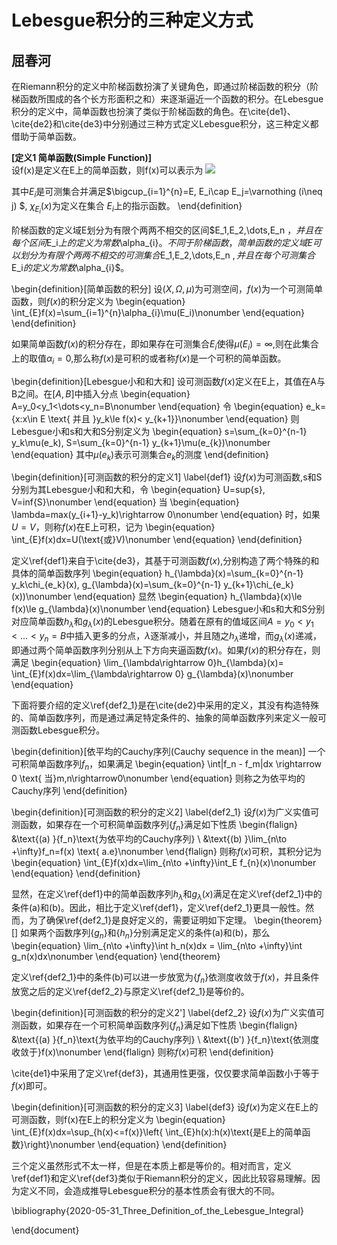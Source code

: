 Lebesgue积分的三种定义方式
===============================
屈春河
--------

在Riemann积分的定义中阶梯函数扮演了关键角色，即通过阶梯函数的积分（阶梯函数所围成的各个长方形面积之和）来逐渐逼近一个函数的积分。在Lebesgue积分的定义中，简单函数也扮演了类似于阶梯函数的角色。在\cite{de1}、\cite{de2}和\cite{de3}中分别通过三种方式定义Lebesgue积分，这三种定义都借助于简单函数。



**[定义1 简单函数(Simple Function)]**   
设f(x)是定义在E上的简单函数，则f(x)可以表示为
![](http://latex.codecogs.com/gif.latex?f(x)=\sum_{i=1}^{n}\alpha_{i}\chi_{E_i}(x))


其中${E_i}$是可测集合并满足$\bigcup_{i=1}^{n}=E, E_i\cap E_j=\varnothing (i\neq j) $, $\chi_{E_i}(x)$为定义在集合 $E_i$上的指示函数。
\end{definition}

阶梯函数的定义域E划分为有限个两两不相交的区间$E_1,E_2,\dots,E_n $，并且在每个区间$E_i$上的定义为常数$\alpha_{i}$。不同于阶梯函数，简单函数的定义域E可以划分为有限个两两不相交的可测集合$E_1,E_2,\dots,E_n $,并且在每个可测集合$E_i$的定义为常数$\alpha_{i}$。

\begin{definition}[简单函数的积分]
设$(X,\Omega ,\mu)$为可测空间，$f(x)$为一个可测简单函数，则$f(x)$的积分定义为
\begin{equation}
 \int_{E}f(x)=\sum_{i=1}^{n}\alpha_{i}\mu(E_i)\nonumber
\end{equation}
\end{definition}

如果简单函数$f(x)$的积分存在，即如果存在可测集合$E_i$使得$\mu(E_i)=\infty$,则在此集合上的取值$\alpha_{i}=0$,那么称$f(x)$是可积的或者称$f(x)$是一个可积的简单函数。


\begin{definition}[Lebesgue小和和大和]
设可测函数$f(x)$定义在E上，其值在A与B之间。在$[A,B]$中插入分点
\begin{equation}
 A=y_0<y_1<\dots<y_n=B\nonumber
\end{equation}
令
\begin{equation}
 e_k=\{x:x\in E \text{ 并且 }y_k\le f(x)< y_{k+1}\}\nonumber
\end{equation}
则Lebesgue小和s和大和S分别定义为
\begin{equation}
 s=\sum_{k=0}^{n-1} y_k\mu(e_k), S=\sum_{k=0}^{n-1} y_{k+1}\mu(e_{k})\nonumber
\end{equation}
其中$\mu(e_k)$表示可测集合$e_k$的测度
\end{definition}

\begin{definition}[可测函数的积分的定义1]
\label{def1}
设$f(x)$为可测函数,s和S分别为其Lebesgue小和和大和，令
\begin{equation}
U=sup{s}, V=inf{S}\nonumber
\end{equation}
当
\begin{equation}
\lambda=max(y_{i+1}-y_k)\rightarrow 0\nonumber
\end{equation}
时，如果$U=V$，则称$f(x)$在E上可积，记为
\begin{equation}
\int_{E}f(x)dx=U(\text{或}V)\nonumber
\end{equation}
\end{definition}

定义\ref{def1}来自于\cite{de3}，其基于可测函数$f(x)$,分别构造了两个特殊的和具体的简单函数序列
\begin{equation}
h_{\lambda}(x)=\sum_{k=0}^{n-1} y_k\chi_{e_k}(x), g_{\lambda}(x)=\sum_{k=0}^{n-1} y_{k+1}\chi_{e_k}(x))\nonumber
\end{equation}
显然
\begin{equation}
h_{\lambda}(x)\le f(x)\le g_{\lambda}(x)\nonumber
\end{equation}
Lebesgue小和s和大和S分别对应简单函数$h_{\lambda}$和$g_{\lambda}(x)$的Lebesgue积分。随着在原有的值域区间$A=y_0<y_1<\dots<y_n=B$中插入更多的分点，$\lambda$逐渐减小，并且随之$h_{\lambda}$递增，而$g_{\lambda}(x)$递减，即通过两个简单函数序列分别从上下方向夹逼函数$f(x)$。如果$f(x)$的积分存在，则满足
\begin{equation}
\lim_{\lambda\rightarrow 0}h_{\lambda}(x)= \int_{E}f(x)dx=\lim_{\lambda\rightarrow 0} g_{\lambda}(x)\nonumber
\end{equation}


下面将要介绍的定义\ref{def2_1}是在\cite{de2}中采用的定义，其没有构造特殊的、简单函数序列，而是通过满足特定条件的、抽象的简单函数序列来定义一般可测函数Lebesgue积分。

\begin{definition}[依平均的Cauchy序列(Cauchy sequence in the mean)]
一个可积简单函数序列${f_n}$，如果满足
\begin{equation}
 \int|f_n - f_m|dx \rightarrow 0 \text{  当}m,n\rightarrow0\nonumber
\end{equation}
则称之为依平均的Cauchy序列
\end{definition}



\begin{definition}[可测函数的积分的定义2]
\label{def2_1}
设$f(x)$为广义实值可测函数，如果存在一个可积简单函数序列$\{f_n\}$满足如下性质
\begin{flalign}
&\text{(a) }\{f_n\}\text{为依平均的Cauchy序列} \\
&\text{(b) }\lim_{n\to +\infty}f_n=f(x) \text{ a.e}\nonumber
\end{flalign}
则称$f(x)$可积，其积分记为
\begin{equation}
\int_{E}f(x)dx=\lim_{n\to +\infty}\int_E f_{n}(x)\nonumber
\end{equation}
\end{definition}


显然，在定义\ref{def1}中的简单函数序列$h_{\lambda}$和$g_{\lambda}(x)$满足在定义\ref{def2_1}中的条件(a)和(b)。因此，相比于定义\ref{def1}，定义\ref{def2_1}更具一般性。然而，为了确保\ref{def2_1}是良好定义的，需要证明如下定理。
\begin{theorem}[]
如果两个函数序列$\{g_n\}$和$\{h_n\}$分别满足定义的条件(a)和(b)，那么
\begin{equation}
 \lim_{n\to +\infty}\int h_n(x)dx = \lim_{n\to +\infty}\int g_n(x)dx\nonumber
\end{equation}
\end{theorem}

定义\ref{def2_1}中的条件(b)可以进一步放宽为$\{f_n\}\text{依测度收敛于}f(x)$，并且条件放宽之后的定义\ref{def2_2}与原定义\ref{def2_1}是等价的。

\begin{definition}[可测函数的积分的定义2']
\label{def2_2}
设$f(x)$为广义实值可测函数，如果存在一个可积简单函数序列$\{f_n\}$满足如下性质
\begin{flalign}
&\text{(a) }\{f_n\}\text{为依平均的Cauchy序列} \\
&\text{(b') }\{f_n\}\text{依测度收敛于}f(x)\nonumber
\end{flalign}
则称$f(x)$可积
\end{definition}


\cite{de1}中采用了定义\ref{def3}，其通用性更强，仅仅要求简单函数小于等于$f(x)$即可。


\begin{definition}[可测函数的积分的定义3]
\label{def3}
设$f(x)$为定义在E上的可测函数，则f(x)在E上的积分定义为
\begin{equation}
 \int_{E}f(x)dx=\sup_{h(x)<=f(x)}\left\{ \int_{E}h(x):h(x)\text{是E上的简单函数}\right\}\nonumber
\end{equation}
\end{definition}



三个定义虽然形式不太一样，但是在本质上都是等价的。相对而言，定义\ref{def1}和定义\ref{def3}类似于Riemann积分的定义，因此比较容易理解。因为定义不同，会造成推导Lebesgue积分的基本性质会有很大的不同。



\bibliography{2020-05-31_Three_Definition_of_the_Lebesgue_Integral}



\end{document}



